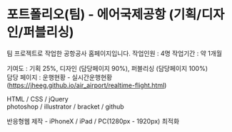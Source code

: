 # 포트폴리오(팀) - 에어국제공항 (기획/디자인/퍼블리싱)

팀 프로젝트로 작업한 공항공사 홈페이지입니다.
작업인원 : 4명
작업기간 : 약 1개월

기여도 : 기획 25%, 디자인 (담당페이지 90%), 퍼블리싱 (담당페이지 100%)<br>
담당 페이지 : 운행현황 - 실시간운행현황 (https://jheeg.github.io/air_airport/realtime-flight.html)

HTML / CSS / jQuery <br>
photoshop / illustrator / bracket / github

반응형웹 제작 - iPhoneX / iPad / PC(1280px - 1920px) 최적화

